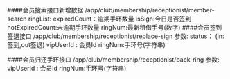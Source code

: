 ####会员搜索接口新增数据
	/app/club/membership/receptionist/member-search
	ringList:
			expiredCount：逾期手环数量
			isSign:今日是否签到
			notExpiredCount:未逾期手环数量
			ringNum:最新租借手号(数字)
####会员签到签退接口
	/app/club/membership/receptionist/replace-sign
	参数:
		status： (in:签到,out签退)
		vipUserId : 会员Id
		ringNum:手环号(字符串)

####会员归还手环接口
	/app/club/membership/receptionist/back-ring
	参数:
		vipUserId : 会员Id
		ringNum:手环号(字符串)